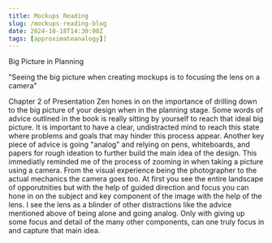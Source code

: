 ```yaml
---
title: Mockups Reading
slug: /mockups-reading-blog
date: 2024-10-18T14:30:00Z
tags: [approximateanalogy]]
---
```



Big Picture in Planning

"Seeing the big picture when creating mockups is to focusing the lens on a camera"

Chapter 2 of Presentation Zen hones in on the importance of drilling down to the big
picture of your design when in the planning stage. Some words of advice outlined in the book 
is really sitting by yourself to reach that ideal big picture. It is important to have a clear, undistracted
mind to reach this state where problems and goals that may hinder this process appear. Another
key piece of advice is going "analog" and relying on pens, whiteboards, and papers for rough ideation
to further build the main idea of the design. This immediatly reminded me of the process of zooming 
in when taking a picture using a camera. From the visual experience being the photographer to the actual
mechanics the camera goes too. At first you see the entire landscape of opporutnities but with the help
of guided direction and focus you can hone in on the subject and key component of the image with the help
of the lens. I see the lens as a blinder of other distractions like the advice mentioned above of being alone
and going analog. Only with giving up some focus and detail of the many other components, can one truly focus in
and capture that main idea. 